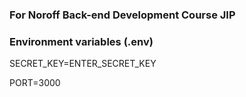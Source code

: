 ### For Noroff Back-end Development Course JIP

### Environment variables (.env)

SECRET_KEY=ENTER_SECRET_KEY

PORT=3000
